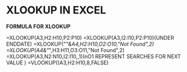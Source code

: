 # XLOOKUP IN EXCEL

**FORMULA FOR XLOOKUP**

=XLOOKUP(A3,H2:H10,P2:P10)
=XLOOKUP(A3,I2:I10,P2:P10)(UNDER ENDDATE)
=XLOOKUP("*"&A4,H2:H10,O2:O10,"Not Found",2)
=XLOOKUP(A4&"*",H3:H11,O3:O11,"Not Found",2)
=XLOOKUP(A3,N2:N10,I2:I10,,1)(nO1 REPRESENT SEARCHES FOR NEXT VALUE )
=VLOOKUP((A3,H2:H10,8,FALSE)
